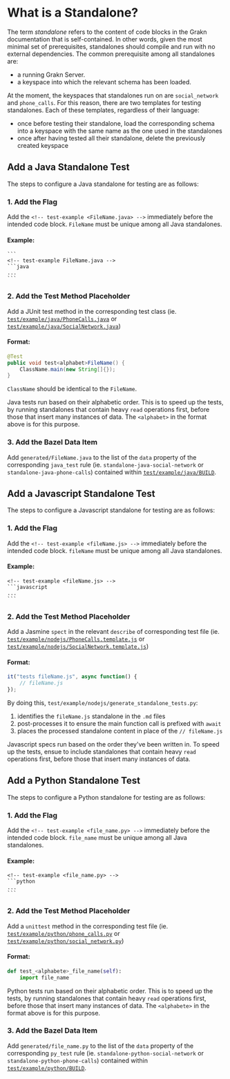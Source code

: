 # What is a Standalone?

The term _standalone_ refers to the content of code blocks in the Grakn documentation that is self-contained. In other words, given the most minimal set of prerequisites, standalones should compile and run with no external dependencies.
The common prerequisite among all standalones are:
- a running Grakn Server.
- a keyspace into which the relevant schema has been loaded.

At the moment, the keyspaces that standalones run on are `social_network` and `phone_calls`. For this reason, there are two templates for testing standalones. Each of these templates, regardless of their language:
- once before testing their standalone, load the corresponding schema into a keyspace with the same name as the one used in the standalones
- once after having tested all their standalone, delete the previously created keyspace

## Add a Java Standalone Test
The steps to configure a Java standalone for testing are as follows:

### 1. Add the Flag

Add the `<!-- test-example <FileName.java> -->` immediately before the intended code block. `FileName` must be unique among all Java standalones.

#### Example:

    ```
    <!-- test-example FileName.java -->
    ```java
    ...
    ```

### 2. Add the Test Method Placeholder

Add a JUnit test method in the corresponding test class (ie. [`test/example/java/PhoneCalls.java`](java/PhoneCallsTest.java) or [`test/example/java/SocialNetwork.java`](java/SocialNetworkTest.java))

#### Format:

```java
@Test
public void test<alphabet>FileName() {
    ClassName.main(new String[]{});
}
```
`ClassName` should be identical to the `FileName`.

Java tests run based on their alphabetic order. This is to speed up the tests, by running standalones that contain heavy `read` operations first, before those that insert many instances of data. The `<alphabet>` in the format above is for this purpose.

### 3. Add the Bazel Data Item

Add `generated/FileName.java` to the list of the `data` property of the corresponding `java_test` rule (ie. `standalone-java-social-network` or `standalone-java-phone-calls`) contained within [`test/example/java/BUILD`](java/BUILD).


## Add a Javascript Standalone Test

The steps to configure a Javascript standalone for testing are as follows:

### 1. Add the Flag

Add the `<!-- test-example <fileName.js> -->` immediately before the intended code block. `fileName` must be unique among all Java standalones.

#### Example:

    <!-- test-example <fileName.js> -->
    ```javascript
    ...
    ```

### 2. Add the Test Method Placeholder

Add a Jasmine `spect` in the relevant `describe` of corresponding test file (ie. [`test/example/nodejs/PhoneCalls.template.js`](nodejs/PhoneCalls.template.js) or [`test/example/nodejs/SocialNetwork.template.js`](nodejs/SocialNetwork.template.js))

#### Format:

```javascript
it("tests fileName.js", async function() {
    // fileName.js
});
```

By doing this, `test/example/nodejs/generate_standalone_tests.py`:
1. identifies the `fileName.js` standalone in the `.md` files
2. post-processes it to ensure the main function call is prefixed with `await`
3. places the processed standalone content in place of the `// fileName.js`

Javascript specs run based on the order they've been written in. To speed up the tests, ensue to include standalones that contain heavy `read` operations first, before those that insert many instances of data.

## Add a Python Standalone Test

The steps to configure a Python standalone for testing are as follows:

### 1. Add the Flag

Add the `<!-- test-example <file_name.py> -->` immediately before the intended code block. `file_name` must be unique among all Java standalones.

#### Example:

    <!-- test-example <file_name.py> -->
    ```python
    ...
    ```

### 2. Add the Test Method Placeholder

Add a `unittest` method in the corresponding test file (ie. [`test/example/python/phone_calls.py`](python/phone_calls.py) or [`test/example/python/social_network.py`](python/social_network.py))

#### Format:

```python
def test_<alphabete>_file_name(self):
    import file_name
```

Python tests run based on their alphabetic order. This is to speed up the tests, by running standalones that contain heavy `read` operations first, before those that insert many instances of data. The `<alphabete>` in the format above is for this purpose.

### 3. Add the Bazel Data Item

Add `generated/file_name.py` to the list of the `data` property of the corresponding `py_test` rule (ie. `standalone-python-social-network` or `standalone-python-phone-calls`) contained within [`test/example/python/BUILD`](python/BUILD).
